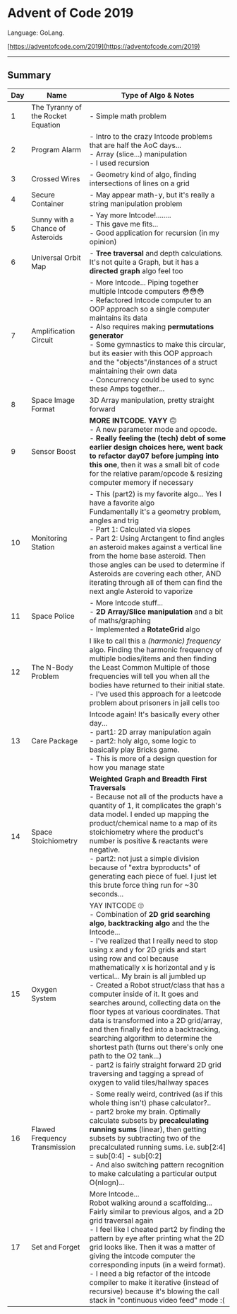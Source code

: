 # Advent of Code 2019
Language: GoLang.

[https://adventofcode.com/2019](https://adventofcode.com/2019)

---
## Summary
Day | Name | Type of Algo & Notes
--- | --- | ---
1 | The Tyranny of the Rocket Equation | - Simple math problem
2 | Program Alarm | - Intro to the crazy Intcode problems that are half the AoC days... <br> - Array (slice...) manipulation <br> - I used recursion
3 | Crossed Wires | - Geometry kind of algo, finding intersections of lines on a grid
4 | Secure Container | - May appear math-y, but it's really a string manipulation problem
5 | Sunny with a Chance of Asteroids | - Yay more Intcode!........ <br> - This gave me fits... <br> - Good application for recursion (in my opinion)
6 | Universal Orbit Map | - __Tree traversal__ and depth calculations. It's not quite a Graph, but it has a __directed graph__ algo feel too
7 | Amplification Circuit | - More Intcode... Piping together multiple Intcode computers 😳😳😳 <br> - Refactored Intcode computer to an OOP approach so a single computer maintains its data <br> - Also requires making __permutations generator__ <br> - Some gymnastics to make this circular, but its easier with this OOP approach and the "objects"/instances of a struct maintaining their own data <br> - Concurrency could be used to sync these Amps together...
8 | Space Image Format | 3D Array manipulation, pretty straight forward
9 | Sensor Boost | __MORE INTCODE. YAYY__ 🙃 <br> - A new parameter mode and opcode. <br> - __Really feeling the (tech) debt of some earlier design choices here, went back to refactor day07 before jumping into this one__, then it was a small bit of code for the relative param/opcode & resizing computer memory if necessary
10 | Monitoring Station | - This (part2) is my favorite algo... Yes I have a favorite algo <br> Fundamentally it's a geometry problem, angles and trig <br> - Part 1: Calculated via slopes <br> - Part 2: Using Arctangent to find angles an asteroid makes against a vertical line from the home base asteroid. Then those angles can be used to determine if Asteroids are covering each other, AND iterating through all of them can find the next angle Asteroid to vaporize
11 | Space Police | - More Intcode stuff... <br> - __2D Array/Slice manipulation__ and a bit of maths/graphing <br> - Implemented a __RotateGrid__ algo
12 | The N-Body Problem | I like to call this a _(harmonic) frequency_ algo. Finding the harmonic frequency of multiple bodies/items and then finding the Least Common Multiple of those frequencies will tell you when all the bodies have returned to their initial state. <br> - I've used this approach for a leetcode problem about prisoners in jail cells too
13 | Care Package | Intcode again! It's basically every other day... <br> - part1: 2D array manipulation again <br> - part2: holy algo, some logic to basically play Bricks game. <br> - This is more of a design question for how you manage state
14 | Space Stoichiometry | __Weighted Graph and Breadth First Traversals__ <br> - Because not all of the products have a quantity of 1, it complicates the graph's data model. I ended up mapping the product/chemical name to a map of its stoichiometry where the product's number is positive & reactants were negative. <br> - part2: not just a simple division because of "extra byproducts" of generating each piece of fuel. I just let this brute force thing run for ~30 seconds...
15 | Oxygen System | YAY INTCODE 🙄 <br> - Combination of __2D grid searching algo__, __backtracking algo__ and the the Intcode... <br> - I've realized that I really need to stop using x and y for 2D grids and start using row and col because mathematically x is horizontal and y is vertical... My brain is all jumbled up <br> - Created a Robot struct/class that has a computer inside of it. It goes and searches around, collecting data on the floor types at various coordinates. That data is transformed into a 2D grid/array, and then finally fed into a backtracking, searching algorithm to determine the shortest path (turns out there's only one path to the O2 tank...) <br> - part2 is fairly straight forward 2D grid traversing and tagging a spread of oxygen to valid tiles/hallway spaces
16 | Flawed Frequency Transmission | - Some really weird, contrived (as if this whole thing isn't) phase calculator?.. <br> - part2 broke my brain. Optimally calculate subsets by __precalculating running sums__ (linear), then getting subsets by subtracting two of the precalculated running sums. i.e. sub[2:4] = sub[0:4] - sub[0:2] <br> - And also switching pattern recognition to make calculating a particular output O(nlogn)...
17 | Set and Forget | More Intcode... <br> Robot walking around a scaffolding... Fairly similar to previous algos, and a 2D grid traversal again <br> - I feel like I cheated part2 by finding the pattern by eye after printing what the 2D grid looks like. Then it was a matter of giving the intcode computer the corresponding inputs (in a weird format). <br> - I need a big refactor of the intcode compiler to make it iterative (instead of recursive) because it's blowing the call stack in "continuous video feed" mode :(

